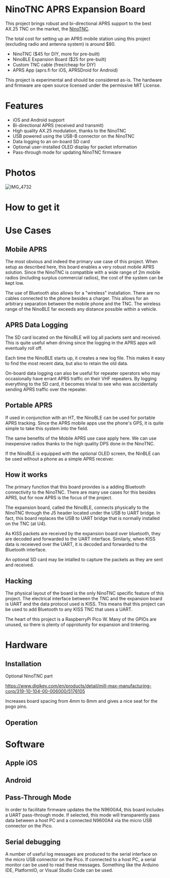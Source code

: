 # NinoTNC APRS Expansion Board

This project brings robust and bi-directional APRS support to the best AX.25
TNC on the market, the [NinoTNC](https://tarpn.net/t/nino-tnc/nino-tnc.html). 

The total cost for setting up an APRS mobile station using this project 
(excluding radio and antenna system) is around $80. 

* NinoTNC ($45 for DIY, more for pre-built)
* NinoBLE Expansion Board ($25 for pre-built)
* Custom TNC cable (free/cheap for DIY)
* APRS App (aprs.fi for iOS, APRSDroid for Android)

This project is experimental and should be considered as-is. The hardware and
firmware are open source licensed under the permissive MIT License.

# Features

* iOS and Android support
* Bi-directional APRS (received and transmit)
* High quality AX.25 modulation, thanks to the NinoTNC
* USB powered using the USB-B connector on the NinoTNC
* Data logging to an on-board SD card
* Optional user-installed OLED display for packet information
* Pass-through mode for updating NinoTNC firmware

# Photos

![IMG_4732](https://github.com/user-attachments/assets/819ed26d-e3d5-476c-a6b7-d64fd73c6b3c)


# How to get it



# Use Cases

## Mobile APRS

The most obvious and indeed the primary use case of this project. When setup
as described here, this board enables a very robust mobile APRS solution. Since
the NinoTNC is compatible with a wide range of 2m mobile radios (including
surplus commercial radios), the cost of the system can be kept low. 

The use of Bluetooth also allows for a "wireless" installation. There are no 
cables connected to the phone besides a charger. This allows for an arbitrary 
separation between the mobile phone and the TNC. The wireless range of the 
NinoBLE far exceeds any distance possible within a vehicle. 

## APRS Data Logging

The SD card located on the NinoBLE will log all packets sent and received.
This is quite useful when driving since the logging in the APRS apps will
eventually roll off.

Each time the NinoBLE starts up, it creates a new log file. This makes it
easy to find the most recent data, but also to retain the old data.

On-board data logging can also be useful for repeater operators who may
occasionally have errant APRS traffic on their VHF repeaters. By logging
everything to the SD card, it becomes trivial to see who was accidentally
sending APRS traffic over the repeater.

## Portable APRS

If used in conjunction with an HT, the NinoBLE can be used for portable APRS
tracking. Since the APRS mobile apps use the phone's GPS, it is quite simple
to take this system into the field.

The same benefits of the Mobile APRS use case apply here. We can use inexpensive
radios thanks to the high quality DPS done in the NinoTNC.

If the NinoBLE is equipped with the optional OLED screen, the NinBLE can be
used without a phone as a simple APRS receiver. 

## How it works

The primary function that this board provides is a adding Bluetooth connectivity
to the NinoTNC. There are many use cases for this besides APRS, but for now APRS
is the focus of the project.

The expansion board, called the NinoBLE, connects physically to the NinoTNC through
the J5 header located under the USB to UART bridge. In fact, this board replaces
the USB to UART bridge that is normally installed on the TNC (at U4).

As KISS packets are received by the expansion board over bluetooth, they are decoded
and forwarded to the UART interface. Similarly, when KISS data is receieved over
the UART, it is decoded and forwarded to the Bluetooth interface.

An optional SD card may be intalled to capture the packets as they are sent and 
received.

## Hacking

The physical layout of the board is the only NinoTNC specific feature of this project.
The electrical interface between the TNC and the expansion board is UART and the 
data protocol used is KISS. This means that this project can be used to add Bluetooth
to any KISS TNC that uses a UART.

The heart of this project is a RaspberryPi Pico W. Many of the GPIOs are unused, so there
is plenty of opprotunity for expansion and tinkering.

# Hardware

## Installation

Optional NinoTNC part

https://www.digikey.com/en/products/detail/mill-max-manufacturing-corp/319-10-104-00-006000/5176105

Increases board spacing from 4mm to 8mm and gives a nice seat for the pogo pins.

## Operation

 

# Software

## Apple iOS

## Android

## Pass-Through Mode

In order to facilitate firmware updates the the N9600A4, this board includes a 
UART pass-through mode. If selected, this mode will transparently pass data between
a host PC and a connected N9600A4 via the micro USB connector on the Pico.

## Serial debugging

A number of useful log messages are produced to the serial interface on the micro 
USB connector on the Pico. If connected to a host PC, a serial monitor can be used 
to read these messages. Something like the Arduino IDE, PlatformIO, or Visual Studio Code
can be used.

